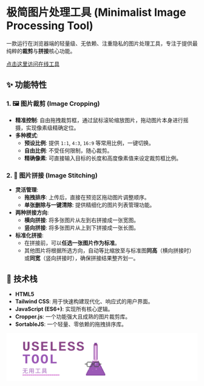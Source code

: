 # 极简图片处理工具 (Minimalist Image Processing Tool)

一款运行在浏览器端的轻量级、无依赖、注重隐私的图片处理工具，专注于提供最纯粹的**裁剪**与**拼接**核心功能。

[点击这里访问在线工具](https://Ye-HHH.github.io/image-tool/)

## ✨ 功能特性

### 1. 🖼️ 图片裁剪 (Image Cropping)

* **精准控制**: 自由拖拽裁剪框，通过鼠标滚轮缩放图片，拖动图片本身进行摇摄，实现像素级精确定位。
* **多种模式**:
    * **预设比例**: 提供 `1:1`, `4:3`, `16:9` 等常用比例，一键切换。
    * **自由比例**: 不受任何限制，随心裁剪。
    * **精确像素**: 可直接输入目标的长度和高度像素值来设定裁剪框比例。

### 2. 🧩 图片拼接 (Image Stitching)

* **灵活管理**:
    * **拖拽排序**: 上传后，直接在预览区拖动图片调整顺序。
    * **单张删除与一键清除**: 提供精细化的图片列表管理功能。
* **两种拼接方向**:
    * **横向拼接**: 将多张图片从左到右拼接成一张宽图。
    * **竖向拼接**: 将多张图片从上到下拼接成一张长图。
* **标准化拼接**:
    * 在拼接前，可以**任选一张图片作为标准**。
    * 其他图片将根据所选方向，自动等比缩放至与标准图**同高**（横向拼接时）或**同宽**（竖向拼接时），确保拼接结果整齐划一。

## 🚀 技术栈

* **HTML5**
* **Tailwind CSS**: 用于快速构建现代化、响应式的用户界面。
* **JavaScript (ES6+)**: 实现所有核心逻辑。
* **Cropper.js**: 一个功能强大且成熟的图片裁剪库。
* **SortableJS**: 一个轻量、零依赖的拖拽排序库。

![Useless Tool Logo](./useless_tool_logo.svg)
